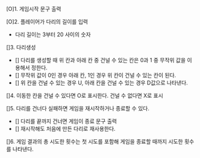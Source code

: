 [O]1. 게임시작 문구 출력

[O]2. 플레이어가 다리의 길이를 입력
  - [](예외처리)다리 길이는 3부터 20 사이의 숫자

[]3. 다리생성
  - [] 다리를 생성할 때 위 칸과 아래 칸 중 건널 수 있는 칸은 0과 1 중 무작위 값을 이용해서 정한다.
  - [] 무작위 값이 0인 경우 아래 칸, 1인 경우 위 칸이 건널 수 있는 칸이 된다.
  - [] 위 칸을 건널 수 있는 경우 U, 아래 칸을 건널 수 있는 경우 D값으로 나타낸다.

[]4. 이동한 칸을 건널 수 있다면 O로 표시한다. 건널 수 없다면 X로 표시

[]5. 다리를 건너다 실패하면 게임을 재시작하거나 종료할 수 있다.
  - [] 다리를 끝까지 건너면 게임이 종료 문구 출력
  - [] 재시작해도 처음에 만든 다리로 재사용한다.

[]6. 게임 결과의 총 시도한 횟수는 첫 시도를 포함해 게임을 종료할 때까지 시도한 횟수를 나타낸다.
